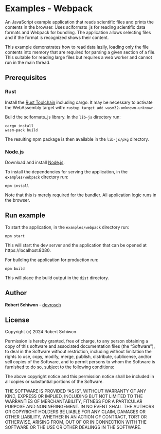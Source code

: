 # Examples - Webpack

An JavaScript example application that reads scientific files and prints the contents in the browser. Uses sciformats_js for reading scientific data formats and Webpack for bundling. The application allows selecting files and if the format is recognized shows their content.

This example demonstrates how to read data lazily, loading only the file contents into memory that are required for parsing a given section of a file. This suitable for reading large files but requires a web worker and cannot run in the main thread.

## Prerequisites

### Rust

Install the [Rust Toolchain](https://www.rust-lang.org/tools/install) including cargo. It may be necessary to activate the WebAssembly target with: `rustup target add wasm32-unknown-unknown`.

Build the sciformats_js library. In the `lib-js` directory run:

```
cargo install
wasm-pack build
```

The resulting npm package is then available in the `lib-js/pkg` directory.

### Node.js

Download and install [Node.js](https://nodejs.org/en/download/package-manager).

To install the dependencies for serving the application, in the `examples/webpack` directory run:

```
npm install
```

Note that this is merely required for the bundler. All application logic runs in the browser.

## Run example

To start the application, in the `examples/webpack` directory run:

```
npm start
```

This will start the dev server and the application that can be opened at https://localhost:8080.

For building the application for production run:

```
npm build
```

This will place the build output in the `dist` directory.

## Author

**Robert Schiwon** - [devrosch](https://gitlab.com/devrosch)

## License

Copyright (c) 2024 Robert Schiwon

Permission is hereby granted, free of charge, to any person obtaining a copy of this software and associated documentation files (the “Software”), to deal in the Software without restriction, including without limitation the rights to use, copy, modify, merge, publish, distribute, sublicense, and/or sell copies of the Software, and to permit persons to whom the Software is furnished to do so, subject to the following conditions:

The above copyright notice and this permission notice shall be included in all copies or substantial portions of the Software.

THE SOFTWARE IS PROVIDED “AS IS”, WITHOUT WARRANTY OF ANY KIND, EXPRESS OR IMPLIED, INCLUDING BUT NOT LIMITED TO THE WARRANTIES OF MERCHANTABILITY, FITNESS FOR A PARTICULAR PURPOSE AND NONINFRINGEMENT. IN NO EVENT SHALL THE AUTHORS OR COPYRIGHT HOLDERS BE LIABLE FOR ANY CLAIM, DAMAGES OR OTHER LIABILITY, WHETHER IN AN ACTION OF CONTRACT, TORT OR OTHERWISE, ARISING FROM, OUT OF OR IN CONNECTION WITH THE SOFTWARE OR THE USE OR OTHER DEALINGS IN THE SOFTWARE.
